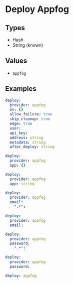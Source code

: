 # Deploy Appfog



## Types

* Hash
* String (known)

## Values

* `appfog`


## Examples

```yaml
deploy:
  provider: appfog
  on: {}
  allow_failure: true
  skip_cleanup: true
  edge: true
  user: 
  api_key: 
  address: string
  metadata: string
  after_deploy: string
```

```yaml
deploy:
  provider: appfog
  app: {}
```

```yaml
deploy:
  provider: appfog
  app: string
```

```yaml
deploy:
  provider: appfog
  email:
    ".*":
```

```yaml
deploy:
  provider: appfog
  email:
```

```yaml
deploy:
  provider: appfog
  password:
    ".*":
```

```yaml
deploy:
  provider: appfog
  password:
```

```yaml
deploy: appfog

```
